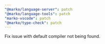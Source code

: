 ```yaml
---
"@marko/language-server": patch
"@marko/language-tools": patch
"marko-vscode": patch
"@marko/type-check": patch
---
```


Fix issue with default compiler not being found.
